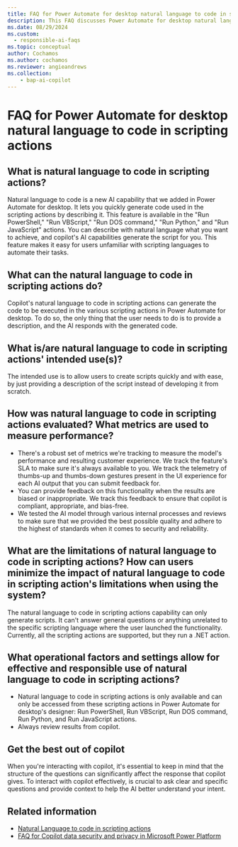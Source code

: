 ```yaml
---
title: FAQ for Power Automate for desktop natural language to code in scripting actions
description: This FAQ discusses Power Automate for desktop natural language to code in scripting actions and the key considerations for making use of this technology responsibly.
ms.date: 08/29/2024
ms.custom: 
  - responsible-ai-faqs
ms.topic: conceptual
author: Cochamos
ms.author: cochamos
ms.reviewer: angieandrews
ms.collection: 
    - bap-ai-copilot
---
```


# FAQ for Power Automate for desktop natural language to code in scripting actions

## What is natural language to code in scripting actions?

Natural language to code is a new AI capability that we added in Power Automate for desktop. It lets you quickly generate code used in the scripting actions by describing it. This feature is available in the "Run PowerShell," "Run VBScript," "Run DOS command," "Run Python," and "Run JavaScript" actions. You can describe with natural language what you want to achieve, and copilot's AI capabilities generate the script for you. This feature makes it easy for users unfamiliar with scripting languages to automate their tasks.

## What can the natural language to code in scripting actions do?

Copilot's natural language to code in scripting actions can generate the code to be executed in the various scripting actions in Power Automate for desktop. To do so, the only thing that the user needs to do is to provide a description, and the AI responds with the generated code.

## What is/are natural language to code in scripting actions' intended use(s)?

The intended use is to allow users to create scripts quickly and with ease, by just providing a description of the script instead of developing it from scratch.

## How was natural language to code in scripting actions evaluated? What metrics are used to measure performance?

- There's a robust set of metrics we're tracking to measure the model's performance and resulting customer experience. We track the feature's SLA to make sure it's always available to you. We track the telemetry of thumbs-up and thumbs-down gestures present in the UI experience for each AI output that you can submit feedback for.
- You can provide feedback on this functionality when the results are biased or inappropriate. We track this feedback to ensure that copilot is compliant, appropriate, and bias-free.
- We tested the AI model through various internal processes and reviews to make sure that we provided the best possible quality and adhere to the highest of standards when it comes to security and reliability.

## What are the limitations of natural language to code in scripting actions? How can users minimize the impact of natural language to code in scripting action's limitations when using the system?

The natural language to code in scripting actions capability can only generate scripts. It can't answer general questions or anything unrelated to the specific scripting language where the user launched the functionality. Currently, all the scripting actions are supported, but they run a .NET action.

## What operational factors and settings allow for effective and responsible use of natural language to code in scripting actions?

- Natural language to code in scripting actions is only available and can only be accessed from these scripting actions in Power Automate for desktop's designer: Run PowerShell, Run VBScript, Run DOS command, Run Python, and Run JavaScript actions.
- Always review results from copilot.

## Get the best out of copilot

When you're interacting with copilot, it's essential to keep in mind that the structure of the questions can significantly affect the response that copilot gives. To interact with copilot effectively, is crucial to ask clear and specific questions and provide context to help the AI better understand your intent.

## Related information

- [Natural Language to code in scripting actions](./desktop-flows/actions-reference/scripting.md)
- [FAQ for Copilot data security and privacy in Microsoft Power Platform](/power-platform/faqs-copilot-data-security-privacy)
